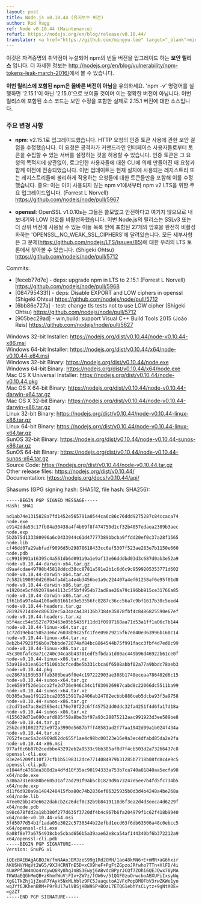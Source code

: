 ```yaml
---
layout: post
title: Node.js v0.10.44 (유지보수 버전)
author: Rod Vagg
ref: Node v0.10.44 (Maintenance)
refurl: https://nodejs.org/en/blog/release/v0.10.44/
translator: <a href="https://github.com/mingyu-lee" target="_blank">mingyu-lee</a>
---
```


<!--
**This is a security release**, upgrading the bundled version of npm due to a credentials leak vulnerability. Further 
information can be found in our post: http://nodejs.org/en/blog/vulnerability/npm-tokens-leak-march-2016/

Please note that **the version of npm included in this release does not have the correct version string**. As such 
executing 'npm -v' will report '2.15.0' rather than '2.15.1', which is incorrect. The source code included in this release is 
in fact the source for '2.15.1', including the security fix.
-->

이것은 자격증명의 취약점이 누설되어 npm의 번들 버전을 업그레이드 하는 **보안 릴리스** 입니다. 더 자세한 정보는
<http://nodejs.org/en/blog/vulnerability/npm-tokens-leak-march-2016/>에서 볼 수 있습니다.

**이번 릴리스에 포함된 npm은 올바른 버전이 아님**을 유의하세요.
'npm -v' 명령어를 실행하면 '2.15.1'이 아닌 '2.15.0'으로 보여줄 것이며 이는 정확한 버전이 아닙니다.
이번 릴리스에 포함된 소스 코드는 보안 수정을 포함한 실제로 2.15.1 버전에 대한 소스입니다.

<!--
### Notable changes:
-->
### 주요 변경 사항

<!--
* **npm**: Upgrade to v2.15.1. Fixes a security flaw in the use of authentication tokens in HTTP requests that would 
allow an attacker to set up a server that could collect tokens from users of the command-line interface. 
Authentication tokens have previously been sent with every request made by the CLI for logged-in users, 
regardless of the destination of the request. This update fixes this by only including those tokens for requests 
made against the registry or registries used for the current install. IMPORTANT: This is a major upgrade to npm v2 
LTS from the previously deprecated npm v1. (Forrest L Norvell) https://github.com/nodejs/node/pull/5967
* **openssl**: OpenSSL v1.0.1s disables the EXPORT and LOW ciphers as they are obsolete and not considered safe. 
This release of Node.js turns on 'OPENSSL_NO_WEAK_SSL_CIPHERS' to fully disable the 27 ciphers included in these lists 
which can be used in SSLv3 and higher. Full details can be found in our LTS discussion on the matter 
(https://github.com/nodejs/LTS/issues/85). (Shigeki Ohtsu) https://github.com/nodejs/node/pull/5712
-->
* **npm**: v2.15.1로 업그레이드했습니다. HTTP 요청의 인증 토큰 사용에 관한 보안 결점을 수정했습니다. 
이 요청은 공격자가 커맨드라인 인터페이스 사용자들로부터 토큰을 수집할 수 있는 서버를 설정하는 것을 허용할 수 있습니다.
인증 토큰은 그 요청의 목적지에 상관없이, 로그인한 사용자들에 대한 CLI에 의해 만들어진 매 요청과 함께 이전에 전송되었습니다.
이번 업데이트는 현재 설치에 사용되는 레지스트리 또는 레지스트리들에 불리하게 작용하는 요청들에 대한 토큰들만을 포함해 이를 수정했습니다.
중요: 이는 이미 사용되지 않는 npm v1에서부터 npm v2 LTS을 위한 주요 업그레이드입니다. (Forrest L Norvell) <https://github.com/nodejs/node/pull/5967>

* **openssl**: OpenSSL v1.0.10s는 그들은 쓸모없고 안전하다고 여기지 않으므로 내보내기와 LOW 암호를 비활성화했습니다.
이번 Node.js의 릴리스는 SSLv3 또는 더 상위 버전에 사용될 수 있는 이들 목록 안에 포함된 27개의 암호을 완전히 비활성화하는 
'OPENSSL_NO_WEAK_SSL_CIPHERS'에 달려있습니다.
모든 세부사항은 그 문제(<https://github.com/nodejs/LTS/issues/85>)에 대한 우리의 LTS 토론에서 찾아볼 수 있습니다.
(Shigeki Ohtsu) <https://github.com/nodejs/node/pull/5712>

Commits:

* [feceb77d7e] - deps: upgrade npm in LTS to 2.15.1 (Forrest L Norvell) https://github.com/nodejs/node/pull/5968
* [0847954331] - deps: Disable EXPORT and LOW ciphers in openssl (Shigeki Ohtsu) https://github.com/nodejs/node/pull/5712
* [6bb86e727a] - test: change tls tests not to use LOW cipher (Shigeki Ohtsu) https://github.com/nodejs/node/pull/5712
* [905bec29ad] - win,build: support Visual C++ Build Tools 2015 (João Reis) https://github.com/nodejs/node/pull/5627

Windows 32-bit Installer: https://nodejs.org/dist/v0.10.44/node-v0.10.44-x86.msi<br>
Windows 64-bit Installer: https://nodejs.org/dist/v0.10.44/x64/node-v0.10.44-x64.msi<br>
Windows 32-bit Binary: https://nodejs.org/dist/v0.10.44/node.exe<br>
Windows 64-bit Binary: https://nodejs.org/dist/v0.10.44/x64/node.exe<br>
Mac OS X Universal Installer: https://nodejs.org/dist/v0.10.44/node-v0.10.44.pkg<br>
Mac OS X 64-bit Binary: https://nodejs.org/dist/v0.10.44/node-v0.10.44-darwin-x64.tar.gz<br>
Mac OS X 32-bit Binary: https://nodejs.org/dist/v0.10.44/node-v0.10.44-darwin-x86.tar.gz<br>
Linux 32-bit Binary: https://nodejs.org/dist/v0.10.44/node-v0.10.44-linux-x86.tar.gz<br>
Linux 64-bit Binary: https://nodejs.org/dist/v0.10.44/node-v0.10.44-linux-x64.tar.gz<br>
SunOS 32-bit Binary: https://nodejs.org/dist/v0.10.44/node-v0.10.44-sunos-x86.tar.gz<br>
SunOS 64-bit Binary: https://nodejs.org/dist/v0.10.44/node-v0.10.44-sunos-x64.tar.gz<br>
Source Code: https://nodejs.org/dist/v0.10.44/node-v0.10.44.tar.gz<br>
Other release files: https://nodejs.org/dist/v0.10.44/<br>
Documentation: https://nodejs.org/docs/v0.10.44/api/

Shasums (GPG signing hash: SHA512, file hash: SHA256):

```
-----BEGIN PGP SIGNED MESSAGE-----
Hash: SHA1

ad1ab74e1315828a7fd1452e565791a0544ca6c86c76ddd9275287c84ccaca74  node.exe
e9142dda53c17fb84a30438a4f4b69f8f474750d1cf32b4057edaea2309b3aec  node.exp
5b2b75d133380996a6c0433944c61d47777389bbcba9ffdd20ef0c37a28f1565  node.lib
cf46dd07a29abfadf9096d5b29878618433cc6ef5307f523ae283e7b1150e660  node.pdb
cc9916991a16395c4a561db6d091a9a1e9af13e66dddbd03d3c687d0ab3e52a9  node-v0.10.44-darwin-x64.tar.gz
d9aa4cdae49798b45818ddcd38cc8781a591e2b1c6d6c9c9599205353771d602  node-v0.10.44-darwin-x64.tar.xz
7c582b190050d268b4fa4d1a4e4b3456be1a9c224407a4ef61258af6e95f01d8  node-v0.10.44-darwin-x86.tar.gz
e1920de5cf492079a44113c5f5bf4954b73ad8ae26a79c196bb915ce31766a85  node-v0.10.44-darwin-x86.tar.xz
1f61b9a97e4a4100ad601661d3e53556fc8287c36cc56a7c9bf1617b30c5eed4  node-v0.10.44-headers.tar.gz
28192921448ec80632ec5a34aca438136b7384e35878fbf4c8486825590e67ef  node-v0.10.44-headers.tar.xz
b5f4acc54e5527d793463e05b5435f11dd1f0997168aa71d53a1ff1a06c7b144  node-v0.10.44-linux-x64.tar.gz
1c72d19eb4c505a3e6c76038b9c25fc1fee09829215f67e040e363996b160c14  node-v0.10.44-linux-x64.tar.xz
8eb2b47928f56b0a7bbbde72074af84bc8864544b75f991facc3fbf4d7ed0c99  node-v0.10.44-linux-x86.tar.gz
45c300fafc8a71c240c94ca8b43701edf5fbdaa1d80ac449b96d46922b61ce0f  node-v0.10.44-linux-x86.tar.xz
53a918e31ea61cf5106b3cfcedbe5b331cbca0f6508abbf02a77a9bbdc78aeb3  node-v0.10.44.pkg
ee2867b193b53ffab308bea6f0e4c197222903ae308b1748eceaa786402d6c15  node-v0.10.44-sunos-x64.tar.gz
3ce6599f526e1cca2fe2d736e946c34c1f830926987cabd8c22066dc5511ba99  node-v0.10.44-sunos-x64.tar.xz
0b385a3aa1f9122bca205515917a2406ab24782ecbbb886ceb5dcba93f3a9758  node-v0.10.44-sunos-x86.tar.gz
c2cd71e47ac8e2565e4c176e78f22c6ff45752dd0ddc32fa4251f4d6fa17d18a  node-v0.10.44-sunos-x86.tar.xz
4155639d71e690cafd885f58a8be3bf97a93c28875212aac991923d3ee589be8  node-v0.10.44.tar.gz
25b2cd910822723e972a3990d5687b7ff48581ad2f77aa1942d99a1b024f434a  node-v0.10.44.tar.xz
7052fecac6a3c4969d62dc655f1ae4c98bc00323e16e9a3ec4dfabd85da2e2fa  node-v0.10.44-x86.msi
977af6c6b87b2cedbbe43292eb2a9533c9bb385af0d7f4cb503d2a73266437c8  openssl-cli.exe
83e2e5209f110f77cfb1b5198312dce7714084979b31285b7718b08fd8c4e9c5  openssl-cli.pdb
e1044fc4768ea380d2a4dfd10f35ac90194333a753b7ca740a81840aa5ecfa98  x64/node.exe
a386a731e0880be60531af7ad291f9ab5cb1829d9a73247e5ee7b4fd5fc734b5  x64/node.exp
d11f6d920a9a1484248415fba80c74b2836ef66325935b0d3d4b4248a4be268a  x64/node.lib
47ee02bb149e6622dabcb2c26dcf0c32b9b8419118d6f3ea2d4d3eeca4d6229f  x64/node.pdb
b98c678fdd2a18b380f277d635f3720df4b4c967b6fa204979f1c62f418b9940  x64/node-v0.10.44-x64.msi
3fd5077d54b1f1ada05e3022c5730344b22efbd1ecd63f6db63506a48c0ebcc5  x64/openssl-cli.exe
6a08f8e77a6754938cbe5cbad656b5a39aae62e8ca54af144340bf6b372212a9  x64/openssl-cli.pdb
-----BEGIN PGP SIGNATURE-----
Version: GnuPG v1

iQEcBAEBAgAGBQJW/fmNAAoJEMJzeS99g1Rd2OMH/1ao48kMN6+E+mMR+aG6hxir
AKUSHVYHqVt2WG5/9XJHCRNTnE5D+xCX9heF+PgFtZGpzoJRfwho7TTn+XlFD/4i
4UAPPfJW4mOo4rdywQ6Ry8hqJnBS3Ewyj6ABvdcBPyrJCQf7ZOhi6QEJQwx70yMA
TKWUaEQGhMmQB+zKhmfWuVjFIv+ZW7z/fOW6v/51QGF0zuOrwcboABXUFiIxsyNq
XgG1TkZhj1jZeaR7YAyk5NxMLhblz9FC5JaaqutoA1VFcPopDMOFbV3rwZKWe1yo
wqJYf6JKhenBRM+P9rRUl7wlVBSjHBW9SP+BOzL7ETQG1ebhYsCLytz+9gNtX0E=
=gzZT
-----END PGP SIGNATURE-----

```